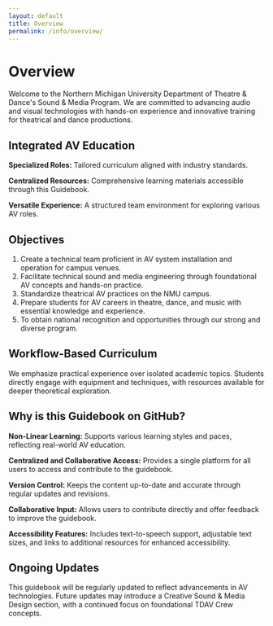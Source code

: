 ```yaml
---
layout: default
title: Overview
permalink: /info/overview/
---
```

# Overview
Welcome to the Northern Michigan University Department of Theatre & Dance's Sound & Media Program. We are committed to advancing audio and visual technologies with hands-on experience and innovative training for theatrical and dance productions.

## Integrated AV Education
**Specialized Roles:** Tailored curriculum aligned with industry standards.

**Centralized Resources:** Comprehensive learning materials accessible through this Guidebook.

**Versatile Experience:** A structured team environment for exploring various AV roles.

## Objectives
1. Create a technical team proficient in AV system installation and operation for campus venues.
2. Facilitate technical sound and media engineering through foundational AV concepts and hands-on practice.
3. Standardize theatrical AV practices on the NMU campus.
4. Prepare students for AV careers in theatre, dance, and music with essential knowledge and experience.
5. To obtain national recognition and opportunities through our strong and diverse program.

## Workflow-Based Curriculum
We emphasize practical experience over isolated academic topics. Students directly engage with equipment and techniques, with resources available for deeper theoretical exploration.

## Why is this Guidebook on GitHub?

**Non-Linear Learning:** Supports various learning styles and paces, reflecting real-world AV education.

**Centralized and Collaborative Access:** Provides a single platform for all users to access and contribute to the guidebook.

**Version Control:** Keeps the content up-to-date and accurate through regular updates and revisions.

**Collaborative Input:** Allows users to contribute directly and offer feedback to improve the guidebook.

**Accessibility Features:** Includes text-to-speech support, adjustable text sizes, and links to additional resources for enhanced accessibility.

## Ongoing Updates
This guidebook will be regularly updated to reflect advancements in AV technologies. Future updates may introduce a Creative Sound & Media Design section, with a continued focus on foundational TDAV Crew concepts.

